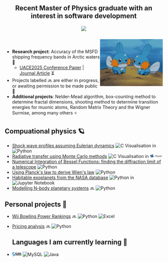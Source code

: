 ## <div align="center">Recent Master of Physics graduate with an interest in software development</div> 
##### <div align="center"> <img src="https://komarev.com/ghpvc/?username=cooperdylan19&style=plastic"> </div> 


<img src="/Content/mudkip.gif" align="right" width="200" />

<br/> 

- **Research project**: Accuracy of the MSFD shipping frequency bands in Arctic waters 🌊
  - [UACE2025 Conference Paper](/Content/Blondel_etal_UACE2025_v1.pdf) | [Journal Article](/Content/Blondel_etal_UACE2025_v1.pdf) ⏳
- Projects labelled 🔜 are either in progress, or awaiting permission to be made public 🙂
- **Additional projects**: Nelder-Mead algorithm, box-counting method to determine fractal dimensions, shooting method to determine transition energies for muonic atoms, Random Matrix Theory and the Wigner Surmise, among many others ⭐

## Compuational physics 🪐
- [Shock wave profiles assuming Eulerian dynamics](https://github.com/cooperdylan19/fluid-solver)  ![C](https://img.shields.io/badge/c-%2300599C.svg?style=for-the-badge&logo=c&logoColor=white) Visualisation in ![Python](https://img.shields.io/badge/Python-3670A0?style=flat&logo=python&logoColor=ffdd54)
- [Radiative transfer using Monte Carlo methods](https://github.com/cooperdylan19/radiative-transfer)  ![C](https://img.shields.io/badge/c-%2300599C.svg?style=for-the-badge&logo=c&logoColor=white) Visualisation in <img src="/Content/Maple_logo.png" width=8% height=8%>
- [Numerical Integration of Bessel Functions: finding the diffraction limit of a telescope](https://github.com/cooperdylan19/airy-disk) ![Python](https://img.shields.io/badge/Python-3670A0?style=flat&logo=python&logoColor=ffdd54)
- [Using Planck's law to derive Wien's law](https://github.com/cooperdylan19/wiens-law) ![Python](https://img.shields.io/badge/Python-3670A0?style=flat&logo=python&logoColor=ffdd54)
- [Habitable exoplanets from the NASA database](https://github.com/cooperdylan19/habitable-exoplanets) ![Python](https://img.shields.io/badge/Python-3670A0?style=flat&logo=python&logoColor=ffdd54) in ![Jupyter Notebook](https://img.shields.io/badge/jupyter-%23FA0F00.svg?style=for-the-badge&logo=jupyter&logoColor=white)
- [Modelling N-body planetary systems](https://github.com/cooperdylan19/) 🔜 ![Python](https://img.shields.io/badge/Python-3670A0?style=flat&logo=python&logoColor=ffdd54)





## Personal projects 🎳
- [Wii Bowling Power Rankings](...) 🔜  ![Python](https://img.shields.io/badge/Python-3670A0?style=flat&logo=python&logoColor=ffdd54) ![Excel](https://img.shields.io/badge/Microsoft_Excel-217346?style=for-the-badge&logo=microsoft-excel&logoColor=white)
- [Pricing analysis](...) 🔜 ![Python](https://img.shields.io/badge/Python-3670A0?style=flat&logo=python&logoColor=ffdd54)

  ## Languages I am currently learning 🌱
- <img src="/Content/SAS_logo.png" width=6% height=6%> ![MySQL](https://img.shields.io/badge/mysql-4479A1.svg?style=for-the-badge&logo=mysql&logoColor=white) ![Java](https://img.shields.io/badge/java-%23ED8B00.svg?style=for-the-badge&logo=openjdk&logoColor=white)
